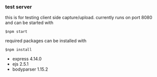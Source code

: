 ### test server

this is for testing client side capture/upload. currently runs on port 8080 and can be started with

```JS
$npm start
```

required packages can be installed with

```JS
$npm install
```

 - express 4.14.0
 - ejs 2.5.1
 - bodyparser 1.15.2
